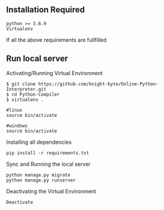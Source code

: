 ## Installation Required

```
python >= 3.6.9
Virtualenv
```

If all the above requirements are fullfilled

## Run local server

Activating/Running Virtual Environment
```
$ git clone https://github.com/knight-byte/Online-Python-Interpreter.git
$ cd Python-Compiler
$ virtualenv .

#linux 
source bin/activate 

#windows
source bin/activate

```

Installing all dependencies
```
pip install -r requirements.txt 
```

Sync and Running the local server
```
python manage.py migrate
python manage.py runserver
```

Deactivating the Virtual Environment
```
Deactivate
```
